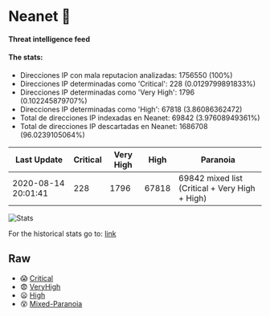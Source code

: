 # Neanet :hocho:
#### Threat intelligence feed
#### The stats:

- Direcciones IP con mala reputacion analizadas: 1756550 (100%)
- Direcciones IP determinadas como 'Critical':  228 (0.0129799891833%)
- Direcciones IP determinadas como 'Very High':  1796 (0.102245879707%)
- Direcciones IP determinadas como 'High':  67818 (3.86086362472)
- Total de direcciones IP indexadas en Neanet:  69842 (3.97608949361%)
- Total de direcciones IP descartadas en Neanet:  1686708 (96.0239105064%)

| Last Update | Critical | Very High | High | Paranoia |
| --- | --- | --- | --- | --- |
| 2020-08-14 20:01:41 | 228 | 1796 | 67818 | 69842 mixed list (Critical + Very High + High)|

![Stats](https://docs.google.com/spreadsheets/d/e/2PACX-1vSnaNMIXVabIpDJjufMlzH7poXnshF3mgd8Is1g9ytUEzVsP5my4Trn8f-xkoLLQ38xpL3HtmUexLo6/pubchart?oid=501124687&format=image)

For the historical stats go to: [link](/stats.csv)
## Raw
- :scream: [Critical](https://raw.githubusercontent.com/JavaGarcia/Neanet/master/blacklists/neanet_critical.txt)
- :fearful: [VeryHigh](https://raw.githubusercontent.com/JavaGarcia/Neanet/master/blacklists/neanet_veryHigh.txtt)
- :frowning: [High](https://raw.githubusercontent.com/JavaGarcia/Neanet/master/blacklists/neanet_high.txt)
- :dizzy_face: [Mixed-Paranoia](https://raw.githubusercontent.com/JavaGarcia/Neanet/master/blacklists/neanet_all.txt)






















































































































































































